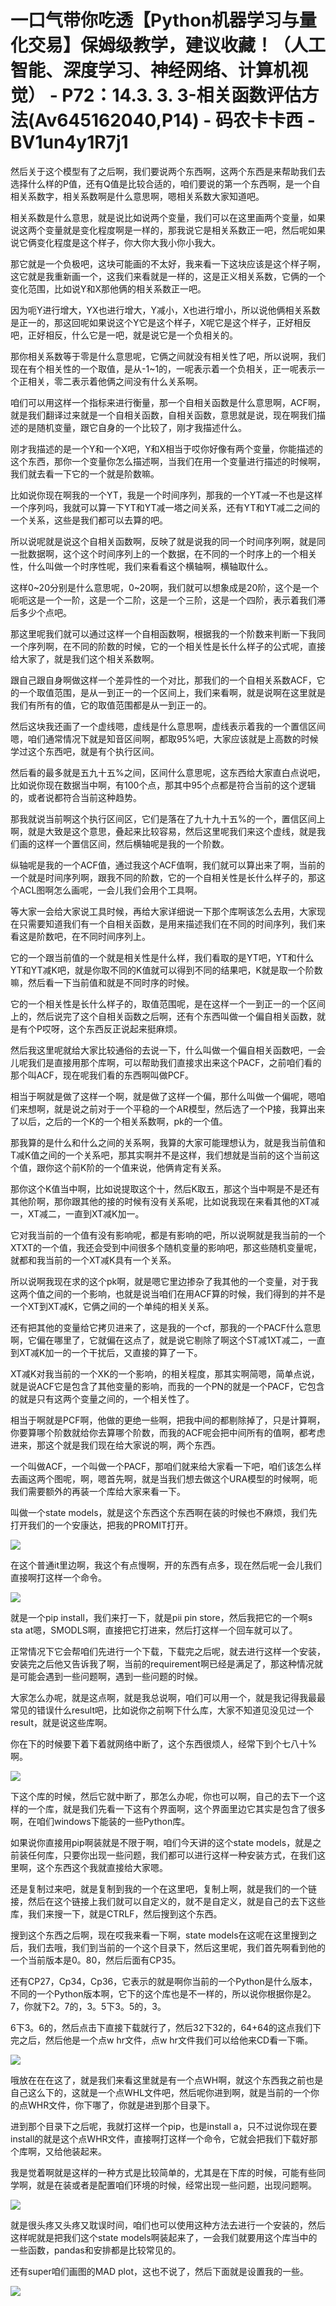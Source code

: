 # 一口气带你吃透【Python机器学习与量化交易】保姆级教学，建议收藏！（人工智能、深度学习、神经网络、计算机视觉） - P72：14.3. 3. 3-相关函数评估方法(Av645162040,P14) - 码农卡卡西 - BV1un4y1R7j1

然后关于这个模型有了之后啊，我们要说两个东西啊，这两个东西是来帮助我们去选择什么样的P值，还有Q值是比较合适的，咱们要说的第一个东西啊，是一个自相关系数字，相关系数啊是什么意思啊，嗯相关系数大家知道吧。

相关系数是什么意思，就是说比如说两个变量，我们可以在这里画两个变量，如果说这两个变量就是变化程度啊是一样的，那我说它是相关系数正一吧，然后呢如果说它俩变化程度是这个样子，你大你大我小你小我大。

那它就是一个负极吧，这块可能画的不太好，我来看一下这块应该是这个样子啊，这它就是我重新画一个，这我们来看就是一样的，这是正义相关系数，它俩的一个变化范围，比如说Y和X那他俩的相关系数正一吧。

因为呃Y进行增大，YX也进行增大，Y减小，X也进行增小，所以说他俩相关系数是正一的，那这回呢如果说这个Y它是这个样子，X呢它是这个样子，正好相反吧，正好相反，什么它是一吧，就是说它是一个负相关的。

那你相关系数等于零是什么意思呢，它俩之间就没有相关性了吧，所以说啊，我们现在有个相关性的一个取值，是从-1~1的，一呢表示着一个负相关，正一呢表示一个正相关，零二表示着他俩之间没有什么关系啊。

咱们可以用这样一个指标来进行衡量，那一个自相关函数是什么意思啊，ACF啊，就是我们翻译过来就是一个自相关函数，自相关函数，意思就是说，现在啊我们描述的是随机变量，跟它自身的一个比较了，刚才我描述什么。

刚才我描述的是一个Y和一个X吧，Y和X相当于哎你好像有两个变量，你能描述的这个东西，那你一个变量你怎么描述啊，当我们在用一个变量进行描述的时候啊，我们就去看一下它的一个就是阶数嘛。

比如说你现在啊我的一个YT，我是一个时间序列，那我的一个YT减一不也是这样一个序列吗，我就可以算一下YT和YT减一塔之间关系，还有YT和YT减二之间的一个关系，这些是我们都可以去算的吧。

所以说呢就是说这个自相关函数啊，反映了就是说我的同一个时间序列啊，就是同一批数据啊，这个这个时间序列上的一个数据，在不同的一个时序上的一个相关性，什么叫做一个时序性呢，我们来看看这个横轴啊，横轴取什么。

这样0~20分别是什么意思呢，0~20啊，我们就可以想象成是20阶，这个是一个呃呃这是一个一阶，这是一个二阶，这是一个三阶，这是一个四阶，表示着我们滞后多少个点吧。

那这里呢我们就可以通过这样一个自相函数啊，根据我的一个阶数来判断一下我同一个序列啊，在不同的阶数的时候，它的一个相关性是长什么样子的公式呢，直接给大家了，就是我们这个相关系数啊。

跟自己跟自身啊做这样一个差异性的一个对比，那我们的一个自相关系数ACF，它的一个取值范围，是从一到正一的一个区间上，我们来看啊，就是说啊在这里就是我们有所有的值，它的取值范围都是从一到正一的。

然后这块我还画了一个虚线嗯，虚线是什么意思啊，虚线表示着我的一个置信区间嗯，咱们通常情况下就是知音区间啊，都取95%吧，大家应该就是上高数的时候学过这个东西吧，就是有个执行区间。

然后看的最多就是五九十五%之间，区间什么意思呢，这东西给大家直白点说吧，比如说你现在数据当中啊，有100个点，那其中95个点都是符合当前的这个逻辑的，或者说都符合当前这种趋势。

那我就说当前啊这个执行区间区，它们是落在了九十九十五%的一个，置信区间上啊，就是大致是这个意思，叠起来比较容易，然后这里呢我们来这个虚线，就是我们画的这样一个置信区间，然后横轴呢是我的一个阶数。

纵轴呢是我的一个ACF值，通过我这个ACF值啊，我们就可以算出来了啊，当前的一个就是时间序列啊，跟我不同的阶数，它的一个自相关性是长什么样子的，那这个ACL图啊怎么画呢，一会儿我们会用个工具啊。

等大家一会给大家说工具时候，再给大家详细说一下那个库啊该怎么去用，大家现在只需要知道我们有一个自相关函数，是用来描述我们在不同的时间序列，我们来看这是阶数吧，在不同时间序列上。

它的一个跟当前值的一个就是相关性是什么样，我们看取的是YT吧，YT和什么YT和YT减K吧，就是你取不同的K值就可以得到不同的结果吧，K就是取一个阶数嘛，然后看一下当前值和就是不同时序的时候。

它的一个相关性是长什么样子的，取值范围呢，是在这样一个一到正一的一个区间上的，然后说完了这个自相关函数之后啊，还有个东西叫做一个偏自相关函数，就是有个P哎呀，这个东西反正说起来挺麻烦。

然后我这里呢就给大家比较通俗的去说一下，什么叫做一个偏自相关函数吧，一会儿呢我们是直接用那个库啊，可以帮助我们直接求出来这个PACF，之前咱们看的那个叫ACF，现在呢我们看的东西啊叫做PCF。

相当于啊就是做了这样一个啊，就是做了这样一个偏，那什么叫做一个偏呢，嗯咱们来想啊，就是说之前对于一个平稳的一个AR模型，然后选了一个P接，我算出来了以后，之后的一个K的一个相关系数啊，pk的一个值。

那我算的是什么和什么之间的关系啊，我算的大家可能理想认为，就是我当前值和T减K值之间的一个关系吧，那其实啊并不是这样，我们想就是当前的这个当前这个值，跟你这个前K阶的一个值来说，他俩肯定有关系。

那你这个K值当中啊，比如说提取这个十，然后K取五，那这个当中啊是不是还有其他阶啊，那你跟其他的接的时候有没有关系呢，比如说我现在来看其他的XT减一，XT减二，一直到XT减K加一。

它对我当前的一个值有没有影响呢，都是有影响的吧，所以说啊就是我当前的一个XTXT的一个值，我还会受到中间很多个随机变量的影响吧，那这些随机变量呢，就都和我当前的一个XT减K具有一个关系。

所以说啊我现在求的这个pk啊，就是嗯它里边掺杂了我其他的一个变量，对于我这两个值之间的一个影响，也就是说当咱们在用ACF算的时候，我们得到的并不是一个XT到XT减K，它俩之间的一个单纯的相关关系。

还有把其他的变量给它拷贝进来了，这是我的一个cf，那我的一个PACF什么意思啊，它偏在哪里了，它就偏在这点了，就是说它剔除了啊这个ST减1XT减二，一直到XT减K加一的一个干扰后，又直接的算了一下。

XT减K对我当前的一个XK的一个影响，的相关程度，那其实啊简嗯，简单点说，就是说ACF它是包含了其他变量的影响，而我的一个PN的就是一个PACF，它包含的就是只有这两个变量之间的，一个相关性了。

相当于啊就是PCF啊，他做的更绝一些啊，把我中间的都剔除掉了，只是计算啊，你要算哪个阶数就给你去算哪个阶数，而我的ACF呢会把中间所有的值啊，都考虑进来，那这个就是我们现在给大家说的啊，两个东西。

一个叫做ACF，一个叫做一个PACF，那咱们就来给大家看一下吧，咱们该怎么样去画这两个图呢，啊，嗯首先啊，就是当我们想去做这个URA模型的时候啊，呃我们需要额外的再装一个库给大家来看一下。

叫做一个state models，就是这个东西这个东西啊在装的时候也不麻烦，我们先打开我们的一个安康达，把我的PROMIT打开。



![](img/50951204ddbd56f7d5eb57266e6d5843_1.png)

在这个普通it里边啊，我这个有点慢啊，开的东西有点多，现在然后呢一会儿我们直接啊打这样一个命令。

![](img/50951204ddbd56f7d5eb57266e6d5843_3.png)

就是一个pip install，我们来打一下，就是pii pin store，然后我把它的一个啊s sta at嗯，SMODLS啊，直接把它打进来，然后打这样一个回车就可以了。

正常情况下它会帮咱们先进行一个下载，下载完之后呢，就去进行这样一个安装，安装完之后他又告诉我了啊，当前的requirement啊已经是满足了，那这种情况就是可能会遇到一些问题啊，遇到一些问题的时候。

大家怎么办呢，就是这点啊，就是我总说啊，咱们可以用一个，就是我记得我最最常见的错误什么result吧，比如说你之前啊下什么库，大家不知道见没见过一个result，就是说这些库啊。

你在下的时候要下着下着就网络中断了，这个东西很烦人，经常下到个七八十%啊。

![](img/50951204ddbd56f7d5eb57266e6d5843_5.png)

下这个库的时候，然后它就中断了，那怎么办呢，你也可以啊，自己的去下一个这样的一个库，就是我们先看一下这有个界面啊，这个界面里边它其实是包含了很多啊，在咱们windows下能装的一些Python库。

如果说你直接用pip啊装就是不限于啊，咱们今天讲的这个state models，就是之前装任何库，只要你出现一些问题，我们都可以进行这样一种安装方式，在我们这里啊，这个东西这个我就直接给大家嗯。

还是复制过来吧，就是复制到我的一个在这里吧，复制上啊，就是我们的一个链接，然后在这个链接上我们就可以自定义的，就不是自定义，就是自己的去下这些库，我们来搜一下，就是CTRLF，然后搜到这个东西。

搜到这个东西之后啊，现在哎我来看一下啊，state models在这呢在这里搜到之后，我们去哦，我们到当前的一个这个目录下，然后这里呢，我们首先啊看到他的一个当前版本是0。80，然后后面有CP35。

还有CP27，Cp34，Cp36，它表示的就是啊你当前的一个Python是什么版本，不同的一个Python版本啊，它下的这个库也是不一样的，所以说你根据你是2。7，你就下2。7的，3。5下3。5的，3。

6下3。6的，然后点击下直接下载就行了，然后32下32的，64+64的这点我们下完之后，然后他是一个点w hr文件，点w hr文件我们可以给他来CD看一下嘶。



![](img/50951204ddbd56f7d5eb57266e6d5843_7.png)

哦放在在在这了，就是我们来看这里就是有一个点WH啊，就这个东西我之前也是自己这么下的，这就是一个点WHL文件吧，然后呢你进到啊，就是当前的一个你的点WHR文件，你下哪了，你就是进到那个目录下。

进到那个目录下之后呢，我就打这样一个pip，也是install a，只不过说你现在要install的就是这个点WHR文件，直接啊打这样一个命令，它就会把我们下载好那个库啊，又给他装起来。

我是觉着啊就是这样的一种方式是比较简单的，尤其是在下库的时候，可能有些同学啊，就是在装或者是配置咱们环境的时候，经常出现一些问题，出现问题啊。



![](img/50951204ddbd56f7d5eb57266e6d5843_9.png)

就是很头疼又头疼又耽误时间，咱们也可以使用这种方法去进行一个安装的，然后这样呢就是把我们这个state models啊装起来了，一会我们就要用这个库当中的一些函数，pandas和安排都是比较常见的。

还有super咱们画图的MAD plot，这也不说了，然后下面就是设置我的一些。

![](img/50951204ddbd56f7d5eb57266e6d5843_11.png)